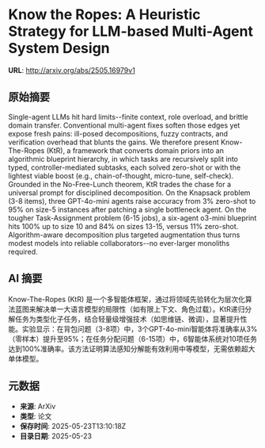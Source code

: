# Know the Ropes: A Heuristic Strategy for LLM-based Multi-Agent System Design

**URL**: http://arxiv.org/abs/2505.16979v1

## 原始摘要

Single-agent LLMs hit hard limits--finite context, role overload, and brittle
domain transfer. Conventional multi-agent fixes soften those edges yet expose
fresh pains: ill-posed decompositions, fuzzy contracts, and verification
overhead that blunts the gains. We therefore present Know-The-Ropes (KtR), a
framework that converts domain priors into an algorithmic blueprint hierarchy,
in which tasks are recursively split into typed, controller-mediated subtasks,
each solved zero-shot or with the lightest viable boost (e.g.,
chain-of-thought, micro-tune, self-check). Grounded in the No-Free-Lunch
theorem, KtR trades the chase for a universal prompt for disciplined
decomposition. On the Knapsack problem (3-8 items), three GPT-4o-mini agents
raise accuracy from 3% zero-shot to 95% on size-5 instances after patching a
single bottleneck agent. On the tougher Task-Assignment problem (6-15 jobs), a
six-agent o3-mini blueprint hits 100% up to size 10 and 84% on sizes 13-15,
versus 11% zero-shot. Algorithm-aware decomposition plus targeted augmentation
thus turns modest models into reliable collaborators--no ever-larger monoliths
required.


## AI 摘要

Know-The-Ropes (KtR) 是一个多智能体框架，通过将领域先验转化为层次化算法蓝图来解决单一大语言模型的局限性（如有限上下文、角色过载）。KtR递归分解任务为类型化子任务，结合轻量级增强技术（如思维链、微调），显著提升性能。实验显示：在背包问题（3-8项）中，3个GPT-4o-mini智能体将准确率从3%（零样本）提升至95%；在任务分配问题（6-15项）中，6智能体系统对10项任务达到100%准确率。该方法证明算法感知分解能有效利用中等模型，无需依赖超大单体模型。

## 元数据

- **来源**: ArXiv
- **类型**: 论文
- **保存时间**: 2025-05-23T13:10:18Z
- **目录日期**: 2025-05-23

